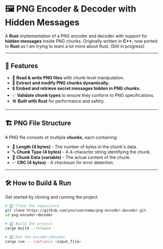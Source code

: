 # 🖼️ PNG Encoder & Decoder with Hidden Messages

A **Rust** implementation of a PNG encoder and decoder with support for **hidden messages** inside PNG chunks. Originally written in **C++**, now ported to **Rust** as I am trying to learn a lot more about Rust. (Still in progress)

---

## 🚀 Features

- 📂 **Read & write PNG files** with chunk-level manipulation.
- 🧩 **Extract and modify PNG chunks dynamically.**
- 🔒 **Embed and retrieve secret messages hidden in PNG chunks.**
- ✅ **Validate chunk types** to ensure they conform to PNG specifications.
- 🛠️ **Built with Rust** for performance and safety.

---

## 🏗️ PNG File Structure

A PNG file consists of multiple **chunks**, each containing:

- 📏 **Length (4 bytes)** - The number of bytes in the chunk's data.
- 🔤 **Chunk Type (4 bytes)** - A 4-character string identifying the chunk.
- 📄 **Chunk Data (variable)** - The actual content of the chunk.
- ✅ **CRC (4 bytes)** - A checksum for error detection.

---

## 🛠️ How to Build & Run

Get started by cloning and running the project.

```sh
# 1️⃣ Clone the repository
git clone https://github.com/yourusername/png-encoder-decoder.git
cd png-encoder-decoder

# 2️⃣ Build the project
cargo build --release

# 3️⃣ Run the encoder/decoder
cargo run -- [options] <input_file>
```

